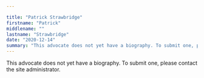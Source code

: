 ```yaml
---

title: "Patrick Strawbridge"
firstname: "Patrick"
middlename: ""
lastname: "Strawbridge"
date: "2020-12-14"
summary: "This advocate does not yet have a biography. To submit one, please contact the site administrator."
---
```

This advocate does not yet have a biography. To submit one, please contact the site administrator.

